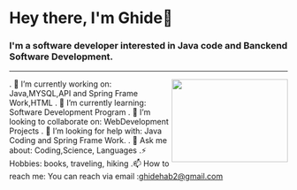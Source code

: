 <h1 align="left"> Hey there, I'm Ghide👋 </h1>



<h3 align="left">  I'm a software developer interested in Java code and Banckend Software Development. </h3>

---

<!-- credits for gif https://gph.is/g/ZWg5jr7 -->
<img align="right" height="150" width="210" src="data.gif">

. 🔭 I’m currently working on: Java,MYSQL,API and Spring Frame Work,HTML
. 🌱 I’m currently learning: Software Development Program 
. 👯 I’m looking to collaborate on: WebDevelopment Projects
. 🤔 I’m looking for help with: Java Coding and Spring Frame Work.
.  💬 Ask me about: Coding,Science, Languages 
.⚡ Hobbies: books, traveling, hiking
.📫 How to reach me: You can reach via email :ghidehab2@gmail.com



